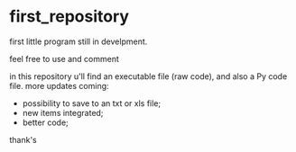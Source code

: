 # first_repository
first little program still in develpment.

feel free to use and comment

in this repository u'll find an executable file (raw code), and also a Py code file.
more updates coming:
- possibility to save to an txt or xls file;
- new items integrated;
- better code;

thank's
